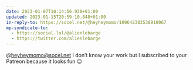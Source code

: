 ```yaml
---
date: 2023-01-07T10:14:56.930+01:00
updated: 2023-01-15T20:59:10.848+01:00
in-reply-to: https://socel.net/@heyheymomo/109642383538910067
mp-syndicate-to:
  - https://social.lol/@alienlebarge
  - https://twitter.com/alienlebarge
---
```

@heyheymomo@socel.net I don’t know your work but I subscribed to your Patreon because it looks fun 😉
